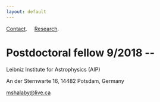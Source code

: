 ```yaml
---
layout: default
---
```

[Contact](./index.html).
&nbsp;
&nbsp;
[Research](./Research.html).



# Postdoctoral fellow 9/2018 --
Leibniz Institute for Astrophysics (AIP)

An der Sternwarte 16, 14482 Potsdam, Germany

mshalaby@live.ca
